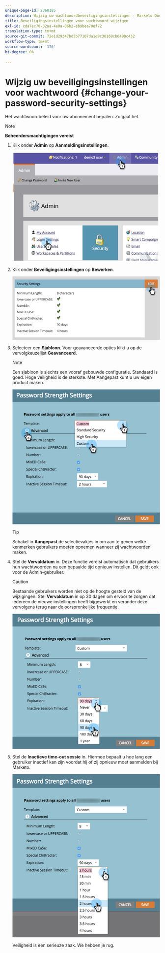 ```yaml
---
unique-page-id: 2360185
description: Wijzig uw wachtwoordbeveiligingsinstellingen - Marketo Docs - Productdocumentatie
title: Beveiligingsinstellingen voor wachtwoord wijzigen
exl-id: cda7ec70-32aa-4e0a-86b2-eb9bea70ef72
translation-type: tm+mt
source-git-commit: 72e1d29347bd5b77107da1e9c30169cb6490c432
workflow-type: tm+mt
source-wordcount: '176'
ht-degree: 0%

---
```


# Wijzig uw beveiligingsinstellingen voor wachtwoord {#change-your-password-security-settings}

Het wachtwoordbeleid voor uw abonnement bepalen. Zo gaat het.

>[!NOTE]
>
>**Beheerdersmachtigingen vereist**

1. Klik onder **Admin** op **Aanmeldingsinstellingen**.

   ![](assets/image2014-9-16-12-3a41-3a40.png)

1. Klik onder **Beveiligingsinstellingen** op **Bewerken**.

   ![](assets/passwordsettings-hand.png)

1. Selecteer een **Sjabloon**. Voor geavanceerde opties klikt u op de vervolgkeuzelijst **Geavanceerd**.

   >[!NOTE]
   >
   >Een sjabloon is slechts een vooraf gebouwde configuratie. Standaard is goed. Hoge veiligheid is de sterkste. Met Aangepast kunt u uw eigen product maken.

   ![](assets/passwordstrength.png)

   >[!TIP]
   >
   >Schakel in **Aangepast** de selectievakjes in om aan te geven welke kenmerken gebruikers moeten opnemen wanneer zij wachtwoorden maken.

1. Stel de **Vervaldatum** in. Deze functie vereist automatisch dat gebruikers hun wachtwoorden na een bepaalde tijd opnieuw instellen. Dit geldt ook voor de Admin-gebruiker.

   >[!CAUTION]
   >
   >Bestaande gebruikers worden niet op de hoogte gesteld van de wijzigingen. Stel **Vervaldatum** in op 30 dagen om ervoor te zorgen dat iedereen de nieuwe instellingen heeft bijgewerkt en verander deze vervolgens terug naar de oorspronkelijke frequentie.

   ![](assets/expiration.png)

1. Stel de **Inactieve time-out sessie** in. Hiermee bepaalt u hoe lang een gebruiker inactief kan zijn voordat hij of zij opnieuw moet aanmelden bij Marketo.

   ![](assets/inactivesession.png)

   Veiligheid is een serieuze zaak. We hebben je rug.

